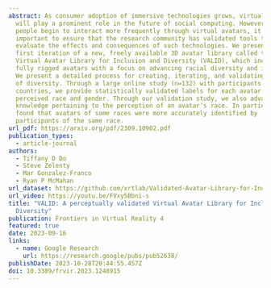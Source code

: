```yaml
---
abstract: As consumer adoption of immersive technologies grows, virtual avatars
  will play a prominent role in the future of social computing. However, as
  people begin to interact more frequently through virtual avatars, it is
  important to ensure that the research community has validated tools to
  evaluate the effects and consequences of such technologies. We present the
  first iteration of a new, freely available 3D avatar library called the
  Virtual Avatar Library for Inclusion and Diversity (VALID), which includes 210
  fully rigged avatars with a focus on advancing racial diversity and inclusion.
  We present a detailed process for creating, iterating, and validating avatars
  of diversity. Through a large online study (n=132) with participants from 33
  countries, we provide statistically validated labels for each avatar's
  perceived race and gender. Through our validation study, we also advance
  knowledge pertaining to the perception of an avatar's race. In particular, we
  found that avatars of some races were more accurately identified by
  participants of the same race.
url_pdf: https://arxiv.org/pdf/2309.10902.pdf
publication_types:
  - article-journal
authors:
  - Tiffany D Do
  - Steve Zelenty
  - Mar Gonzalez-Franco
  - Ryan P McMahan
url_dataset: https://github.com/xrtlab/Validated-Avatar-Library-for-Inclusion-and-Diversity---VALID
url_video: https://youtu.be/FVxy5Bbni-s
title: "VALID: A perceptually validated Virtual Avatar Library for Inclusion and
  Diversity"
publication: Frontiers in Virtual Reality 4
featured: true
date: 2023-09-16
links:
  - name: Google Research
    url: https://research.google/pubs/pub52638/
publishDate: 2023-10-28T20:44:55.457Z
doi: 10.3389/frvir.2023.1248915
---
```

